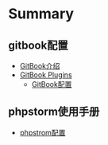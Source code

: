 # Summary

## gitbook配置

* [GitBook介绍](README.md)
* [GitBook Plugins](chapter1.md)
  * [GitBook配置](chapter1/gitbookpei-zhi.md)

## phpstorm使用手册

* [phpstrom配置](phpstrompei-zhi.md)

